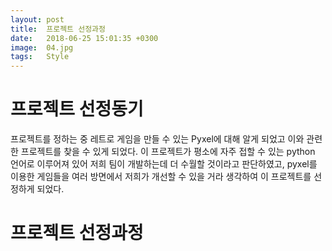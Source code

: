 ```yaml
---
layout: post
title:  프로젝트 선정과정
date:   2018-06-25 15:01:35 +0300
image:  04.jpg
tags:   Style
---
```


# 프로젝트 선정동기

프로젝트를 정하는 중 레트로 게임을 만들 수 있는 Pyxel에 대해 알게 되었고 이와 관련한 프로젝트를 찾을 수 있게 되었다. 이 프로젝트가 평소에 자주 접할 수 있는 python 언어로 이루어져 있어 저희 팀이 개발하는데 더 수월할 것이라고 판단하였고, pyxel를 이용한 게임들을 여러 방면에서 저희가 개선할 수 있을 거라 생각하여 이 프로젝트를 선정하게 되었다.

# 프로젝트 선정과정 
